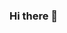 ### Hi there 👋

<img src="https://komarev.com/ghpvc/?username=asdfghjA1&style=flat-square&color=blue" alt=""/>
